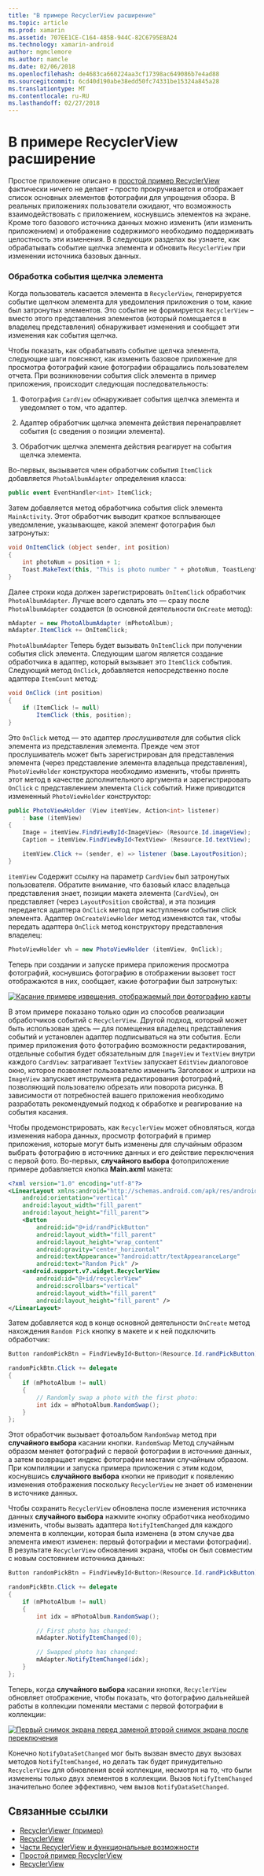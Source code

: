 ```yaml
---
title: "В примере RecyclerView расширение"
ms.topic: article
ms.prod: xamarin
ms.assetid: 707EE1CE-C164-485B-944C-82C6795E8A24
ms.technology: xamarin-android
author: mgmclemore
ms.author: mamcle
ms.date: 02/06/2018
ms.openlocfilehash: de4683ca660224aa3cf17398ac649086b7e4ad88
ms.sourcegitcommit: 6cd40d190abe38edd50fc74331be15324a845a28
ms.translationtype: MT
ms.contentlocale: ru-RU
ms.lasthandoff: 02/27/2018
---
```

# <a name="extending-the-recyclerview-example"></a>В примере RecyclerView расширение


Простое приложение описано в [простой пример RecyclerView](~/android/user-interface/layouts/recycler-view/recyclerview-example.md) фактически ничего не делает &ndash; просто прокручивается и отображает список основных элементов фотографии для упрощения обзора. В реальных приложениях пользователи ожидают, что возможность взаимодействовать с приложением, коснувшись элементов на экране. Кроме того базового источника данных можно изменить (или изменить приложением) и отображение содержимого необходимо поддерживать целостность эти изменения. В следующих разделах вы узнаете, как обрабатывать событие щелчка элемента и обновить `RecyclerView` при изменении источника базовых данных.

<a name="itemclick" />

### <a name="handling-item-click-events"></a>Обработка события щелчка элемента

Когда пользователь касается элемента в `RecyclerView`, генерируется событие щелчком элемента для уведомления приложения о том, какие был затронутых элементов. Это событие не формируется `RecyclerView` &ndash; вместо этого представления элементов (который помещается в владелец представления) обнаруживает изменения и сообщает эти изменения как события щелчка.

Чтобы показать, как обрабатывать событие щелчка элемента, следующие шаги поясняют, как изменить базовое приложение для просмотра фотографий какие фотографии обращались пользователем отчета. При возникновении события click элемента в пример приложения, происходит следующая последовательность:

1.  Фотография `CardView` обнаруживает события щелчка элемента и уведомляет о том, что адаптер.

2.  Адаптер обработчик щелчка элемента действия перенаправляет события (с сведения о позиции элемента).

3.  Обработчик щелчка элемента действия реагирует на события щелчка элемента.

Во-первых, вызывается член обработчик события `ItemClick` добавляется `PhotoAlbumAdapter` определения класса:

```csharp
public event EventHandler<int> ItemClick;
```

Затем добавляется метод обработчика события click элемента `MainActivity`.
Этот обработчик выводит краткое всплывающее уведомление, указывающее, какой элемент фотография был затронутых:

```csharp
void OnItemClick (object sender, int position)
{
    int photoNum = position + 1;
    Toast.MakeText(this, "This is photo number " + photoNum, ToastLength.Short).Show();
}

```

Далее строки кода должен зарегистрировать `OnItemClick` обработчик `PhotoAlbumAdapter`. Лучше всего сделать это — сразу после `PhotoAlbumAdapter` создается (в основной деятельности `OnCreate` метод):

```csharp
mAdapter = new PhotoAlbumAdapter (mPhotoAlbum);
mAdapter.ItemClick += OnItemClick;

```

`PhotoAlbumAdapter` Теперь будет вызывать `OnItemClick` при получении события click элемента. Следующим шагом является создание обработчика в адаптер, который вызывает это `ItemClick` события. Следующий метод `OnClick`, добавляется непосредственно после адаптера `ItemCount` метод:

```csharp
void OnClick (int position)
{
    if (ItemClick != null)
        ItemClick (this, position);
}
```

Это `OnClick` метод — это адаптер *прослушивателя* для события click элемента из представления элемента. Прежде чем этот прослушиватель может быть зарегистрирован для представления элемента (через представление элемента владельца представления), `PhotoViewHolder` конструктора необходимо изменить, чтобы принять этот метод в качестве дополнительного аргумента и зарегистрировать `OnClick` с представлением элемента `Click` событий.
Ниже приводится измененный `PhotoViewHolder` конструктор:

```csharp
public PhotoViewHolder (View itemView, Action<int> listener)
    : base (itemView)
{
    Image = itemView.FindViewById<ImageView> (Resource.Id.imageView);
    Caption = itemView.FindViewById<TextView> (Resource.Id.textView);

    itemView.Click += (sender, e) => listener (base.LayoutPosition);
}

```

`itemView` Содержит ссылку на параметр `CardView` был затронутых пользователя. Обратите внимание, что базовый класс владельца представления знает, позиции макета элемента (`CardView`), он представляет (через `LayoutPosition` свойства), и эта позиция передается адаптера `OnClick` метод при наступлении события click элемента. Адаптер `OnCreateViewHolder` метод изменяются так, чтобы передать адаптера `OnClick` метод конструктору представления владелец:

```csharp
PhotoViewHolder vh = new PhotoViewHolder (itemView, OnClick);
```

Теперь при создании и запуске примера приложения просмотра фотографий, коснувшись фотографию в отображении вызовет тост отображаются в них, сообщает, какие фотографии был затронутых:

[ ![Касание примере извещения, отображаемый при фотографию карты](extending-the-example-images/01-photo-selected-sml.png)](extending-the-example-images/01-photo-selected.png)

В этом примере показано только один из способов реализации обработчиков событий с `RecyclerView`. Другой подход, который может быть использован здесь — для помещения владелец представления событий и установлен адаптер подписываться на эти события. Если пример приложения фото фотографию возможности редактирования, отдельные события будет обязательным для `ImageView` и `TextView` внутри каждого `CardView`: затрагивает `TextView` запускает `EditView` диалоговое окно, которое позволяет пользователю изменить Заголовок и штрихи на `ImageView` запускает инструмента редактирования фотографий, позволяющий пользователю обрезать или поворота рисунка. В зависимости от потребностей вашего приложения необходимо разработать рекомендуемый подход к обработке и реагирование на события касания.

Чтобы продемонстрировать, как `RecyclerView` может обновляться, когда изменения набора данных, просмотр фотографий в пример приложения, которые могут быть изменены для случайным образом выбрать фотографию в источнике данных и его действие переключения с первой фото. Во-первых, **случайного выбора** фотоприложение примере добавляется кнопка **Main.axml** макета:

```xml
<?xml version="1.0" encoding="utf-8"?>
<LinearLayout xmlns:android="http://schemas.android.com/apk/res/android"
    android:orientation="vertical"
    android:layout_width="fill_parent"
    android:layout_height="fill_parent">
    <Button
        android:id="@+id/randPickButton"
        android:layout_width="fill_parent"
        android:layout_height="wrap_content"
        android:gravity="center_horizontal"
        android:textAppearance="?android:attr/textAppearanceLarge"
        android:text="Random Pick" />
    <android.support.v7.widget.RecyclerView
        android:id="@+id/recyclerView"
        android:scrollbars="vertical"
        android:layout_width="fill_parent"
        android:layout_height="fill_parent" />
</LinearLayout>
```

Затем добавляется код в конце основной деятельности `OnCreate` метод нахождения `Random Pick` кнопку в макете и к ней подключить обработчик:

```csharp
Button randomPickBtn = FindViewById<Button>(Resource.Id.randPickButton);

randomPickBtn.Click += delegate
{
    if (mPhotoAlbum != null)
    {
        // Randomly swap a photo with the first photo:
        int idx = mPhotoAlbum.RandomSwap();
    }
};

```

Этот обработчик вызывает фотоальбом `RandomSwap` метод при **случайного выбора** касании кнопки. `RandomSwap` Метод случайным образом меняет фотографий с первой фотографии в источнике данных, а затем возвращает индекс фотографии местами случайным образом. При компиляции и запуска примера приложения с этим кодом, коснувшись **случайного выбора** кнопки не приводит к появлению изменения отображения поскольку `RecyclerView` не знает об изменении в источнике данных.

Чтобы сохранить `RecyclerView` обновлена после изменения источника данных **случайного выбора** нажмите кнопку обработчика необходимо изменить, чтобы вызвать адаптера `NotifyItemChanged` для каждого элемента в коллекции, которая была изменена (в этом случае два элемента имеют изменен: первый фотографии и местами фотографии). В результате `RecyclerView` обновления экрана, чтобы он был совместим с новым состоянием источника данных:

```csharp
Button randomPickBtn = FindViewById<Button>(Resource.Id.randPickButton);

randomPickBtn.Click += delegate
{
    if (mPhotoAlbum != null)
    {
        int idx = mPhotoAlbum.RandomSwap();

        // First photo has changed:
        mAdapter.NotifyItemChanged(0);

        // Swapped photo has changed:
        mAdapter.NotifyItemChanged(idx);
    }
};

```

Теперь, когда **случайного выбора** касании кнопки, `RecyclerView` обновляет отображение, чтобы показать, что фотографию дальнейшей работы в коллекции поменяли местами с первой фотографии в коллекции:

[ ![Первый снимок экрана перед заменой второй снимок экрана после переключения](extending-the-example-images/02-random-pick-sml.png)](extending-the-example-images/02-random-pick.png)

Конечно `NotifyDataSetChanged` мог быть вызван вместо двух вызовах методов `NotifyItemChanged`, но делать так будет принудительно `RecyclerView` для обновления всей коллекции, несмотря на то, что были изменены только двух элементов в коллекции. Вызов `NotifyItemChanged` значительно более эффективно, чем вызов `NotifyDataSetChanged`.


## <a name="related-links"></a>Связанные ссылки

- [RecyclerViewer (пример)](https://developer.xamarin.com/samples/monodroid/android5.0/RecyclerViewer)
- [RecyclerView](~/android/user-interface/layouts/recycler-view/index.md)
- [Части RecyclerView и функциональные возможности](~/android/user-interface/layouts/recycler-view/parts-and-functionality.md)
- [Простой пример RecyclerView](~/android/user-interface/layouts/recycler-view/recyclerview-example.md)
- [RecyclerView](https://developer.android.com/reference/android/support/v7/widget/RecyclerView.html)
